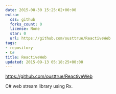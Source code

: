 ```yaml
---
date: 2015-08-30 15:25:02+00:00
extra:
  css: github
  forks_count: 0
  license: None
  star: 0
  url: https://github.com/ousttrue/ReactiveWeb
tags:
- repository
- C#
title: ReactiveWeb
updated: 2015-09-13 05:18:25+00:00
---
```


<https://github.com/ousttrue/ReactiveWeb>

C# web stream library using Rx.
